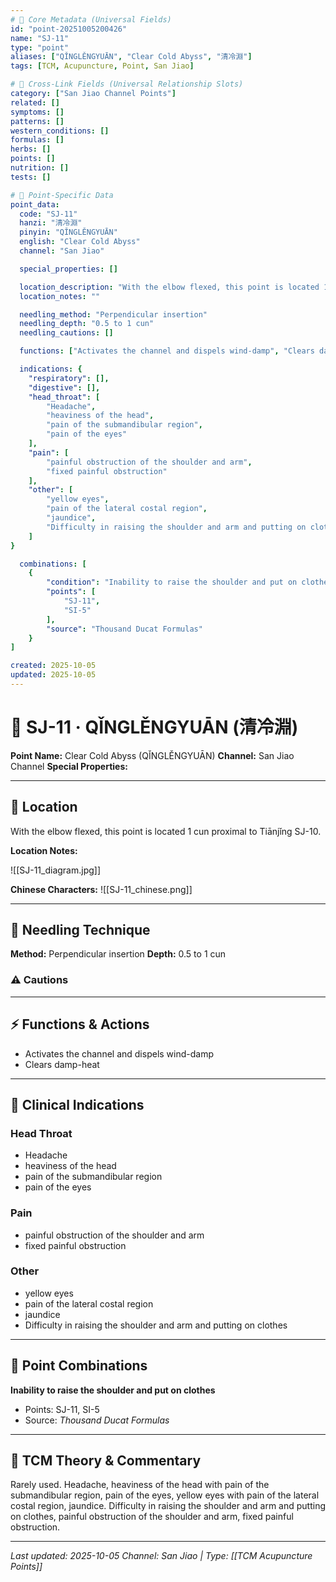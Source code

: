 ```yaml
---
# 🔹 Core Metadata (Universal Fields)
id: "point-20251005200426"
name: "SJ-11"
type: "point"
aliases: ["QǏNGLĚNGYUĀN", "Clear Cold Abyss", "清冷淵"]
tags: [TCM, Acupuncture, Point, San Jiao]

# 🔹 Cross-Link Fields (Universal Relationship Slots)
category: ["San Jiao Channel Points"]
related: []
symptoms: []
patterns: []
western_conditions: []
formulas: []
herbs: []
points: []
nutrition: []
tests: []

# 🔹 Point-Specific Data
point_data:
  code: "SJ-11"
  hanzi: "清冷淵"
  pinyin: "QǏNGLĚNGYUĀN"
  english: "Clear Cold Abyss"
  channel: "San Jiao"

  special_properties: []

  location_description: "With the elbow flexed, this point is located 1 cun proximal to Tiānjǐng SJ-10."
  location_notes: ""

  needling_method: "Perpendicular insertion"
  needling_depth: "0.5 to 1 cun"
  needling_cautions: []

  functions: ["Activates the channel and dispels wind-damp", "Clears damp-heat"]

  indications: {
    "respiratory": [],
    "digestive": [],
    "head_throat": [
        "Headache",
        "heaviness of the head",
        "pain of the submandibular region",
        "pain of the eyes"
    ],
    "pain": [
        "painful obstruction of the shoulder and arm",
        "fixed painful obstruction"
    ],
    "other": [
        "yellow eyes",
        "pain of the lateral costal region",
        "jaundice",
        "Difficulty in raising the shoulder and arm and putting on clothes"
    ]
}

  combinations: [
    {
        "condition": "Inability to raise the shoulder and put on clothes",
        "points": [
            "SJ-11",
            "SI-5"
        ],
        "source": "Thousand Ducat Formulas"
    }
]

created: 2025-10-05
updated: 2025-10-05
---
```


# 📍 SJ-11 · QǏNGLĚNGYUĀN (清冷淵)

**Point Name:** Clear Cold Abyss (QǏNGLĚNGYUĀN)
**Channel:** San Jiao Channel
**Special Properties:** 

---

## 📍 Location

With the elbow flexed, this point is located 1 cun proximal to Tiānjǐng SJ-10.

**Location Notes:**


![[SJ-11_diagram.jpg]]

**Chinese Characters:** ![[SJ-11_chinese.png]]

---

## 🔧 Needling Technique

**Method:** Perpendicular insertion
**Depth:** 0.5 to 1 cun

### ⚠️ Cautions

---

## ⚡ Functions & Actions
- Activates the channel and dispels wind-damp
- Clears damp-heat

---

## 🎯 Clinical Indications

### Head Throat
- Headache
- heaviness of the head
- pain of the submandibular region
- pain of the eyes

### Pain
- painful obstruction of the shoulder and arm
- fixed painful obstruction

### Other
- yellow eyes
- pain of the lateral costal region
- jaundice
- Difficulty in raising the shoulder and arm and putting on clothes

---

## 🔗 Point Combinations

**Inability to raise the shoulder and put on clothes**
- Points: SJ-11, SI-5
- Source: *Thousand Ducat Formulas*

---

## 🧬 TCM Theory & Commentary

Rarely used. Headache, heaviness of the head with pain of the submandibular region, pain of the eyes, yellow eyes with pain of the lateral costal region, jaundice. Difficulty in raising the shoulder and arm and putting on clothes, painful obstruction of the shoulder and arm, fixed painful obstruction.

---

*Last updated: 2025-10-05*
*Channel: San Jiao | Type: [[TCM Acupuncture Points]]*
